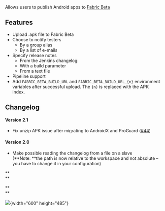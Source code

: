 
Allows users to publish Android apps to [Fabric
Beta](https://docs.fabric.io/android/beta/overview.html)

## Features

-   Upload .apk file to Fabric Beta
-   Choose to notify testers
    -   By a group alias
    -   By a list of e-mails
-   Specify release notes
    -   From the Jenkins changelog
    -   With a build parameter
    -   From a text file
-   Pipeline support
-   Add `FABRIC_BETA_BUILD_URL` and `FABRIC_BETA_BUILD_URL_{n}` environment
    variables after successful upload. The `{n}` is replaced with the
    APK index.

## Changelog

#### Version 2.1

-   Fix unzip APK issue after migrating to AndroidX and ProGuard
    ([\#44](https://github.com/jenkinsci/fabric-beta-publisher-plugin/pull/44))

#### Version 2.0

-   Make possible reading the changelog from a file on a slave
    (**Note: **the path is now relative to the workspace and not
    absolute – you have to change it in your configuration)

**  
**

**  
**

![](https://i.imgur.com/ladnLhk.png){width="600" height="485"}
